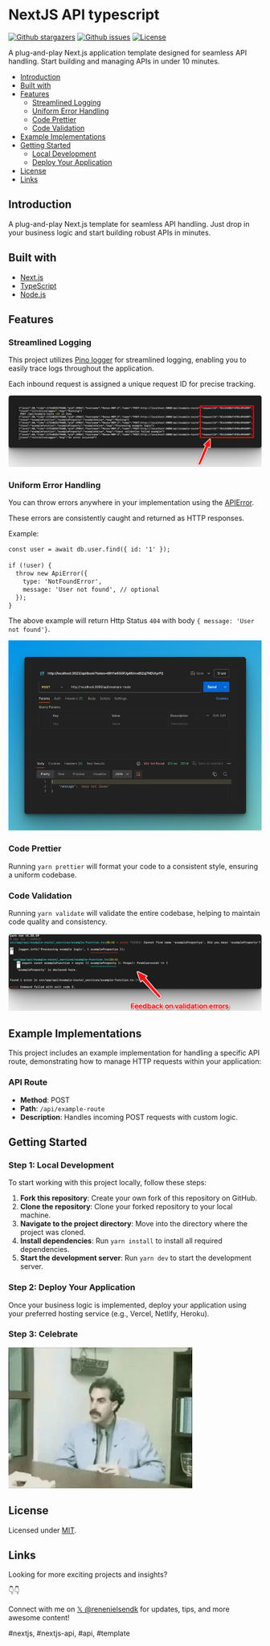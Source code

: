 # NextJS API typescript

<p>
    <a href="https://github.com/renenielsendk/nextjs-api-typescript/stargazers"><img src="https://img.shields.io/github/stars/renenielsendk/nextjs-api-typescript" alt="Github stargazers"></a>
    <a href="https://github.com/renenielsendk/nextjs-api-typescript/issues"><img src="https://img.shields.io/github/issues/renenielsendk/nextjs-api-typescript" alt="Github issues"></a>
    <a href="https://github.com/renenielsendk/nextjs-api-typescript/blob/main/LICENSE.md"><img src="https://img.shields.io/github/license/renenielsendk/nextjs-api-typescript" alt="License"></a>
</p>

A plug-and-play Next.js application template designed for seamless API handling. Start building and managing APIs in under 10 minutes.

- [Introduction](#introduction)
- [Built with](#built-with)
- [Features](#features)
  - [Streamlined Logging](#streamlined-logging)
  - [Uniform Error Handling](#uniform-error-handling)
  - [Code Prettier](#code-prettier)
  - [Code Validation](#code-validation)
- [Example Implementations](#example-implementations)
- [Getting Started](#getting-started)
  - [Local Development](#step-1-local-development)
  - [Deploy Your Application](#step-2-deploy-your-application)
- [License](#license)
- [Links](#links)

## Introduction

A plug-and-play Next.js template for seamless API handling. Just drop in your business logic and start building robust APIs in minutes.

## Built with

- [Next.js](https://nextjs.org/)
- [TypeScript](https://www.typescriptlang.org/)
- [Node.js](https://nodejs.org/)

## Features

### Streamlined Logging

This project utilizes [Pino logger](https://github.com/pinojs/pino) for streamlined logging, enabling you to easily trace logs throughout the application.

Each inbound request is assigned a unique request ID for precise tracking.

![Logging](./docs/logging.png)

### Uniform Error Handling

You can throw errors anywhere in your implementation using the [APIError](https://github.com/renenielsendk/nextjs-api-typescript/blob/f46d21da47146e0545a1f0e9ba5a6c2e286507d8/src/_shared/types/api.ts#L6).

These errors are consistently caught and returned as HTTP responses.

Example:

```
const user = await db.user.find({ id: '1' });

if (!user) {
  throw new ApiError({
    type: 'NotFoundError',
    message: 'User not found', // optional
  });
}
```

The above example will return Http Status `404` with body `{ message: 'User not found'}`.

![Validation-2](./docs/error-handling.png)

### Code Prettier

Running `yarn prettier` will format your code to a consistent style, ensuring a uniform codebase.

### Code Validation

Running `yarn validate` will validate the entire codebase, helping to maintain code quality and consistency.

![Validation](./docs/validation.png)

## Example Implementations

This project includes an example implementation for handling a specific API route, demonstrating how to manage HTTP requests within your application:

### API Route

- **Method**: POST
- **Path**: `/api/example-route`
- **Description**: Handles incoming POST requests with custom logic.

## Getting Started

### Step 1: Local Development

To start working with this project locally, follow these steps:

1. **Fork this repository**: Create your own fork of this repository on GitHub.
2. **Clone the repository**: Clone your forked repository to your local machine.
3. **Navigate to the project directory**: Move into the directory where the project was cloned.
4. **Install dependencies**: Run `yarn install` to install all required dependencies.
5. **Start the development server**: Run `yarn dev` to start the development server.

### Step 2: Deploy Your Application

Once your business logic is implemented, deploy your application using your preferred hosting service (e.g., Vercel, Netlify, Heroku).

### Step 3: Celebrate

![Great success](./docs/success.gif)

## License

Licensed under [MIT](./LICENSE.md).

## Links

Looking for more exciting projects and insights?

👇👇

Connect with me on [𝕏 @renenielsendk](https://x.com/renenielsendk) for updates, tips, and more awesome content!

#nextjs, #nextjs-api, #api, #template